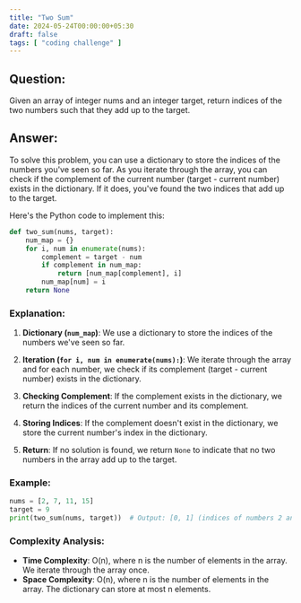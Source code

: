 ```yaml
---
title: "Two Sum"
date: 2024-05-24T00:00:00+05:30
draft: false
tags: [ "coding challenge" ]
---
```

## Question: 
Given an array of integer nums and an integer target, return indices of the two numbers such that they add up to the target.

## Answer: 
To solve this problem, you can use a dictionary to store the indices of the numbers you've seen so far. As you iterate through the array, you can check if the complement of the current number (target - current number) exists in the dictionary. If it does, you've found the two indices that add up to the target.

Here's the Python code to implement this:

```python
def two_sum(nums, target):
    num_map = {}
    for i, num in enumerate(nums):
        complement = target - num
        if complement in num_map:
            return [num_map[complement], i]
        num_map[num] = i
    return None
```

### Explanation:

1. **Dictionary (`num_map`)**: We use a dictionary to store the indices of the numbers we've seen so far.

2. **Iteration (`for i, num in enumerate(nums):`)**: We iterate through the array and for each number, we check if its complement (target - current number) exists in the dictionary.

3. **Checking Complement**: If the complement exists in the dictionary, we return the indices of the current number and its complement.

4. **Storing Indices**: If the complement doesn't exist in the dictionary, we store the current number's index in the dictionary.

5. **Return**: If no solution is found, we return `None` to indicate that no two numbers in the array add up to the target.

### Example:

```python
nums = [2, 7, 11, 15]
target = 9
print(two_sum(nums, target))  # Output: [0, 1] (indices of numbers 2 and 7)
```

### Complexity Analysis:

- **Time Complexity**: O(n), where n is the number of elements in the array. We iterate through the array once.
- **Space Complexity**: O(n), where n is the number of elements in the array. The dictionary can store at most n elements.
